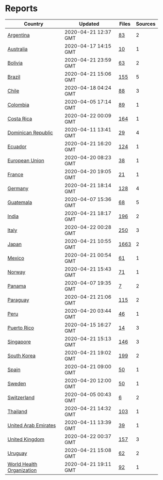 # Reports

| Country | Updated | Files | Sources |
| --- | --- | --- | --- |
| [Argentina](ar/README.md) | 2020-04-21 12:37 GMT | [83](ar/README.md) | 2 |
| [Australia](au/README.md) | 2020-04-17 14:15 GMT | [10](au/README.md) | 1 |
| [Bolivia](bo/README.md) | 2020-04-21 23:59 GMT | [63](bo/README.md) | 2 |
| [Brazil](br/README.md) | 2020-04-21 15:06 GMT | [155](br/README.md) | 5 |
| [Chile](cl/README.md) | 2020-04-18 04:24 GMT | [88](cl/README.md) | 3 |
| [Colombia](co/README.md) | 2020-04-05 17:14 GMT | [89](co/README.md) | 1 |
| [Costa Rica](cr/README.md) | 2020-04-22 00:09 GMT | [164](cr/README.md) | 1 |
| [Dominican Republic](do/README.md) | 2020-04-11 13:41 GMT | [29](do/README.md) | 4 |
| [Ecuador](ec/README.md) | 2020-04-21 16:20 GMT | [124](ec/README.md) | 1 |
| [European Union](eu/README.md) | 2020-04-20 08:23 GMT | [38](eu/README.md) | 1 |
| [France](fr/README.md) | 2020-04-20 19:05 GMT | [21](fr/README.md) | 1 |
| [Germany](de/README.md) | 2020-04-21 18:14 GMT | [128](de/README.md) | 4 |
| [Guatemala](gt/README.md) | 2020-04-07 15:36 GMT | [68](gt/README.md) | 5 |
| [India](in/README.md) | 2020-04-21 18:17 GMT | [196](in/README.md) | 2 |
| [Italy](it/README.md) | 2020-04-22 00:28 GMT | [250](it/README.md) | 3 |
| [Japan](jp/README.md) | 2020-04-21 10:55 GMT | [1663](jp/README.md) | 2 |
| [Mexico](mx/README.md) | 2020-04-21 00:54 GMT | [61](mx/README.md) | 1 |
| [Norway](no/README.md) | 2020-04-21 15:43 GMT | [71](no/README.md) | 1 |
| [Panama](pa/README.md) | 2020-04-07 19:35 GMT | [7](pa/README.md) | 2 |
| [Paraguay](py/README.md) | 2020-04-21 21:06 GMT | [115](py/README.md) | 2 |
| [Peru](pe/README.md) | 2020-04-20 03:44 GMT | [46](pe/README.md) | 1 |
| [Puerto Rico](pr/README.md) | 2020-04-15 16:27 GMT | [14](pr/README.md) | 3 |
| [Singapore](sg/README.md) | 2020-04-21 15:13 GMT | [146](sg/README.md) | 3 |
| [South Korea](kr/README.md) | 2020-04-21 19:02 GMT | [199](kr/README.md) | 2 |
| [Spain](es/README.md) | 2020-04-21 09:00 GMT | [50](es/README.md) | 1 |
| [Sweden](se/README.md) | 2020-04-20 12:00 GMT | [50](se/README.md) | 1 |
| [Switzerland](ch/README.md) | 2020-04-05 00:43 GMT | [6](ch/README.md) | 2 |
| [Thailand](th/README.md) | 2020-04-21 14:32 GMT | [103](th/README.md) | 1 |
| [United Arab Emirates](ae/README.md) | 2020-04-11 13:39 GMT | [39](ae/README.md) | 1 |
| [United Kingdom](uk/README.md) | 2020-04-22 00:37 GMT | [157](uk/README.md) | 3 |
| [Uruguay](uy/README.md) | 2020-04-21 15:08 GMT | [62](uy/README.md) | 2 |
| [World Health Organization](who/README.md) | 2020-04-21 19:11 GMT | [92](who/README.md) | 1 |
